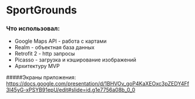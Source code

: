 # SportGrounds

### Что использовал:
- Google Maps API - работа с картами
- Realm - объектная база данных
- Retrofit 2 - http запросы
- Picasso - загрузка и кэширование изображений
- Архитектуру MVP

#####Экраны приложения:
<a>https://docs.google.com/presentation/d/1BHVOv_goP4KaXEOxc3pZEDY4Ff3l45yG-xPSYB91epU/edit#slide=id.g1e7756a08b_0_0</a>